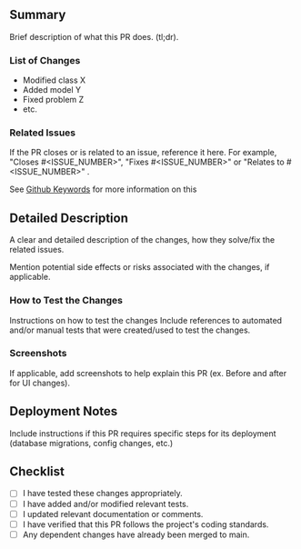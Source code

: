 ## Summary
Brief description of what this PR does. (tl;dr).

### List of Changes
* Modified class X
* Added model Y
* Fixed problem Z
* etc.

### Related Issues
If the PR closes or is related to an issue, reference it here.
For example, "Closes #<ISSUE_NUMBER>", "Fixes #<ISSUE_NUMBER>" or "Relates to #<ISSUE_NUMBER>" .

See [Github Keywords](https://docs.github.com/en/get-started/writing-on-github/working-with-advanced-formatting/using-keywords-in-issues-and-pull-requests) for more information on this

## Detailed Description
A clear and detailed description of the changes, how they solve/fix the related issues.

Mention potential side effects or risks associated with the changes, if applicable.

### How to Test the Changes
Instructions on how to test the changes Include references to automated and/or manual tests that were created/used to test the changes.

### Screenshots
If applicable, add screenshots to help explain this PR (ex. Before and after for UI changes).

## Deployment Notes
Include instructions if this PR requires specific steps for its deployment (database migrations, config changes, etc.)

## Checklist

- [ ] I have tested these changes appropriately.
- [ ] I have added and/or modified relevant tests.
- [ ] I updated relevant documentation or comments.
- [ ] I have verified that this PR follows the project's coding standards.
- [ ] Any dependent changes have already been merged to main.
